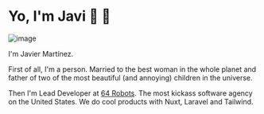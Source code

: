 # Yo, I'm Javi 👋 💾

![image](https://user-images.githubusercontent.com/12644599/87229711-d3978280-c3aa-11ea-933c-1d490407fd97.png)

I'm Javier Martínez.

First of all, I'm a person. Married to the best woman in the whole planet and father of two of the most beautiful (and annoying) children in the universe.

Then I'm Lead Developer at [64 Robots](https://www.64robots.com/). The most kickass software agency on the United States. We do cool products with Nuxt, Laravel and Tailwind.

<!--
**beliolfa/beliolfa** is a ✨ _special_ ✨ repository because its `README.md` (this file) appears on your GitHub profile.

Here are some ideas to get you started:

- 🔭 I’m currently working on ...
- 🌱 I’m currently learning ...
- 👯 I’m looking to collaborate on ...
- 🤔 I’m looking for help with ...
- 💬 Ask me about ...
- 📫 How to reach me: ...
- 😄 Pronouns: ...
- ⚡ Fun fact: ...
-->
